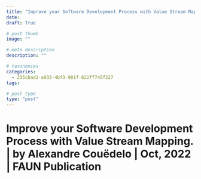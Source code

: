 ```yaml
---
title: "Improve your Software Development Process with Value Stream Mapping. | by Alexandre Couëdelo | Oct, 2022 | FAUN Publication"
date: 
draft: True

# post thumb
image: ""

# meta description
description: ""

# taxonomies
categories:
  - 235cbad2-a933-4bf3-901f-822ff745f227
tags:

# post type
type: "post"
---
```


# Improve your Software Development Process with Value Stream Mapping. | by Alexandre Couëdelo | Oct, 2022 | FAUN Publication